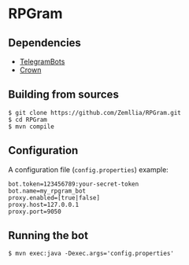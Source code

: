 # RPGram

## Dependencies
- [TelegramBots](https://mvnrepository.com/artifact/org.telegram/telegrambots)
- [Crown](https://github.com/F1uctus/crown)

## Building from sources
```
$ git clone https://github.com/Zemllia/RPGram.git
$ cd RPGram
$ mvn compile
```

## Configuration
A configuration file (`config.properties`) example:
```
bot.token=123456789:your-secret-token
bot.name=my_rpgram_bot
proxy.enabled=[true|false]
proxy.host=127.0.0.1
proxy.port=9050
```

## Running the bot
```
$ mvn exec:java -Dexec.args='config.properties'
```
